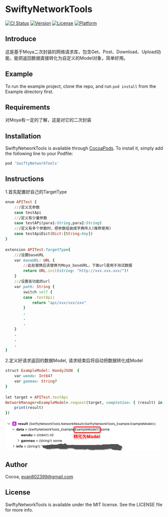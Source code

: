 # SwiftyNetworkTools

[![CI Status](https://img.shields.io/travis/Cocoa/SwiftyNetworkTools.svg?style=flat)](https://travis-ci.org/Cocoa/SwiftyNetworkTools)
[![Version](https://img.shields.io/cocoapods/v/SwiftyNetworkTools.svg?style=flat)](https://cocoapods.org/pods/SwiftyNetworkTools)
[![License](https://img.shields.io/cocoapods/l/SwiftyNetworkTools.svg?style=flat)](https://cocoapods.org/pods/SwiftyNetworkTools)
[![Platform](https://img.shields.io/cocoapods/p/SwiftyNetworkTools.svg?style=flat)](https://cocoapods.org/pods/SwiftyNetworkTools)

## Introduce

这是基于Moya二次封装的网络请求库，包含Get、Post、Download、Upload功能，能把返回数据直接转化为自定义的Model对象，简单好用。

## Example

To run the example project, clone the repo, and run `pod install` from the Example directory first.

## Requirements

对Moya有一定的了解，这是对它的二次封装

## Installation

SwiftyNetworkTools is available through [CocoaPods](https://cocoapods.org). To install
it, simply add the following line to your Podfile:

```ruby
pod 'SwiftyNetworkTools'
```

## Instructions

1.首先配置好自己的TargetType
```ruby
enum APITest {
    ///定义无参数
    case testApi
    ///定义有少量参数
    case testAPi(para1:String,para2:String)
    ///定义有多个参数时，把参数组装成字典传入(推荐使用)
    case testApiDict(Dict:[String:Any])
}

extension APITest:TargetType{
    ///设置baseURL
    var baseURL: URL {
        //此处替换应该替换为Moya_baseURL，下面url是用于测试数据
        return URL.init(string: "http://xxx.xxx.xxx/")!
    }
    ///设置各功能的url
    var path: String {
        switch self {
        case .testApi:
            return "api/xxx/xxx/xxx"
        }
        .
        .
        .
    }
    .
    .
    .
}
```

2.定义好请求返回的数据Model, 请求结束后将自动把数据转化成Model
```ruby
struct ExampleModel: HandyJSON  {
    var wendu: Int64?
    var ganmao: String?
}

let target = APITest.testApi
NetworkManager<ExampleModel>.request(target, completion: { (result) in
    print(result)
})
```
![picture](https://github.com/evan802399/SwiftyNetworkTools/blob/master/result.png?raw=true)

## Author

Cocoa, evan802399@gmail.com

## License

SwiftyNetworkTools is available under the MIT license. See the LICENSE file for more info.

